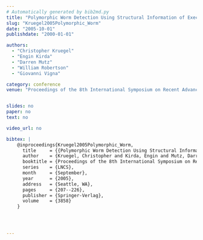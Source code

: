 ```yaml
---
# Automatically generated by bib2md.py
title: "Polymorphic Worm Detection Using Structural Information of Executables"
slug: "Kruegel2005Polymorphic_Worm"
date: "2005-10-01"
publishdate: "2000-01-01"

authors:
  - "Christopher Kruegel"
  - "Engin Kirda"
  - "Darren Mutz"
  - "William Robertson"
  - "Giovanni Vigna"

category: conference
venue: "Proceedings of the 8th International Symposium on Recent Advances in Intrusion Detection (RAID) (LNCS)"


slides: no
paper: no
text: no

video_url: no

bibtex: |
    @inproceedings{Kruegel2005Polymorphic_Worm,
      title     = {{Polymorphic Worm Detection Using Structural Information of Executables}},
      author    = {Kruegel, Christopher and Kirda, Engin and Mutz, Darren and Robertson, William and Vigna, Giovanni},
      booktitle = {Proceedings of the 8th International Symposium on Recent Advances in Intrusion Detection (RAID)},
      series    = {LNCS},
      month     = {September},
      year      = {2005},
      address   = {Seattle, WA},
      pages     = {207--226},
      publisher = {Springer-Verlag},
      volume    = {3858}
    }




---
```


